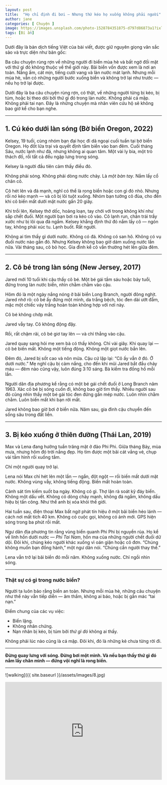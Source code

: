 ```yaml
---
layout: post
title:  "Họ chỉ định đi bơi — Nhưng thứ kéo họ xuống không phải người"
author: jane
categories: [ Chuyện ]
image: https://images.unsplash.com/photo-1528784351875-d797d86873a1?ixlib=rb-1.2.1&auto=format&fit=crop&w=750&q=80
tags: [Bí ẩn]
---
```

Dưới đây là bản dịch tiếng Việt của bài viết, được giữ nguyên giọng văn sắc sảo và trực diện như bản gốc:

Ba câu chuyện rùng rợn về những người đi biển mùa hè và bất ngờ đối mặt với thứ gì đó không thuộc về thế giới này.
Bãi biển vốn được xem là nơi an toàn. Nắng ấm, cát mịn, tiếng cười vang và làn nước mát lạnh. Nhưng mỗi mùa hè, vẫn có những người bước xuống biển và không trở lại như trước — nếu họ trở lại được.

Dưới đây là ba câu chuyện rùng rợn, có thật, về những người từng bị kéo, bị túm, hoặc bị theo dõi bởi thứ gì đó trong làn nước. Không phải cá mập. Không phải tai nạn. Đây là những chuyện mà nhân viên cứu hộ sẽ không bao giờ kể cho bạn nghe.

---

## **1. Cú kéo dưới làn sóng (Bờ biển Oregon, 2022)**

Kelsey, 19 tuổi, cùng nhóm bạn đại học đi dã ngoại cuối tuần tại bờ biển Oregon. Họ đốt lửa trại và quyết định tắm biển vào ban đêm. Cuối tháng Sáu, nước lạnh như đá, nhưng không ai quan tâm. Một vài ly bia, một trò thách đố, rồi tất cả đều ngập lưng trong sóng.

Kelsey là người đầu tiên cảm thấy điều đó.

Không phải sóng. Không phải dòng nước chảy. Là *một bàn tay*. Nắm lấy cổ chân cô.

Cô hét lên và đá mạnh, nghĩ có thể là rong biển hoặc con gì đó nhỏ. Nhưng rồi *nó* kéo mạnh — và cô bị lôi tuột xuống. Nhóm bạn tưởng cô đùa, cho đến khi cô biến mất dưới mặt nước gần 20 giây.

Khi trồi lên, Kelsey thở dốc, hoảng loạn, tay chới với trong không khí như sắp chết đuối. Một người bạn bơi ra kéo cô vào. Cô lạnh run, chân trái trầy xước như bị lôi qua đá ngầm. Kelsey khẳng định thứ đó nắm lấy cô — ngón tay, không phải xúc tu. Lạnh buốt. Rất người.

Không ai tìm thấy gì dưới nước. Không có đá. Không có san hô. Không có vụ đuối nước nào gần đó. Nhưng Kelsey không bao giờ dám xuống nước lần nữa. Vài tháng sau, cô bỏ học. Gia đình kể cô vẫn thường hét lên giữa đêm.

---

## **2. Cô bé trong làn sóng (New Jersey, 2017)**

Jared mới 10 tuổi khi cậu thấy cô bé. Một bé gái tầm sáu hoặc bảy tuổi, đứng trong làn nước biển, nhìn chằm chằm vào cậu.

Hôm đó là một ngày nắng nóng ở bãi biển Long Branch, người đông nghịt. Jared nhớ rõ: cô bé ấy đứng một mình, da trắng bệch, tóc đen dài ướt đẫm, mặc một chiếc váy trắng hoàn toàn không hợp với nơi này.

Cô bé không chớp mắt.

Jared vẫy tay. Cô không động đậy.

Rồi, rất chậm rãi, cô bé giơ tay lên — và chỉ thẳng vào cậu.

Jared quay sang hỏi mẹ xem bà có thấy không. Chỉ vài giây. Khi quay lại — cô bé biến mất. Không một tiếng động. Không một giọt nước bắn lên.

Đêm đó, Jared bị sốt cao và nôn mửa. Cậu cứ lặp lại: “Cô ấy vẫn ở đó. Ở dưới nước.” Mẹ nghĩ cậu bị cảm nắng, cho đến khi mũi Jared bắt đầu chảy máu — đêm nào cũng vậy, luôn đúng 3:10 sáng. Bà kiểm tra đồng hồ mỗi lần.

Người dân địa phương kể rằng có một bé gái chết đuối ở Long Branch năm 1963. Xác cô bé bị sóng cuốn đi, không bao giờ tìm thấy. Nhiều người sau đó cũng nhìn thấy một bé gái tóc đen đứng gần mép nước. Luôn nhìn chằm chằm. Luôn biến mất khi bạn rời mắt.

Jared không bao giờ bơi ở biển nữa. Năm sau, gia đình cậu chuyển đến sống sâu trong đất liền.

---

## **3. Bị kéo xuống ở thiên đường (Thái Lan, 2019)**

Max và Lena đang hưởng tuần trăng mật ở đảo Phi Phi. Giữa tháng Bảy, mùa mưa, nhưng hôm đó trời nắng đẹp. Họ tìm được một bãi cát vắng vẻ, chụp vài tấm hình rồi xuống tắm.

Chỉ một người quay trở lại.

Lena nói Max chỉ hét lên một lần — ngắn, đột ngột — rồi biến mất dưới mặt nước. Không vùng vẫy, không tiếng động. Biến mất hoàn toàn.

Cảnh sát tìm kiếm suốt ba ngày. Không có gì. Thợ lặn rà soát kỹ đáy biển. Không một dấu vết. Không có dòng chảy mạnh, không đá ngầm, không dấu hiệu bị tấn công. Như thể anh bị xóa khỏi thế giới.

Hai tuần sau, điện thoại Max bất ngờ phát tín hiệu ở một bãi biển hẻo lánh — cách nơi mất tích 40 km. Không có cuộc gọi, không có ảnh mới. GPS hiện sóng trong ba phút rồi mất.

Ngư dân địa phương tin rằng vùng biển quanh Phi Phi bị nguyền rủa. Họ kể về linh hồn dưới nước — *Phi Tai Nam*, hồn ma của những người chết đuối dữ dội. Đôi khi, chúng kéo người khác xuống vì oán giận hoặc cô đơn. “Chúng không muốn bạn đồng hành,” một ngư dân nói. “Chúng cần người thay thế.”

Lena vẫn trở lại bãi biển đó mỗi năm. Không xuống nước. Chỉ ngồi nhìn sóng.

---

### **Thật sự có gì trong nước biển?**

Người ta luôn bảo rằng biển an toàn. Nhưng mỗi mùa hè, những câu chuyện như thế này vẫn tiếp diễn — âm thầm, không ai báo, hoặc bị gắn mác “tai nạn.”

Điểm chung của các vụ việc:

* Biển lặng.
* Không nhân chứng.
* Nạn nhân bị kéo, bị túm bởi *thứ gì đó* không ai thấy.

Không phải lúc nào cũng là cá mập. Đôi khi, đó là những kẻ chưa từng rời đi.

---

**Đừng quay lưng với sóng. Đừng bơi một mình. Và nếu bạn thấy thứ gì đó nắm lấy chân mình — đừng vội nghĩ là rong biển.**

---

![walking]({{ site.baseurl }}/assets/images/8.jpg)

<p><iframe style="width:100%;" height="315" src="https://www.youtube.com/embed/Cniqsc9QfDo?rel=0&amp;showinfo=0" frameborder="0" allowfullscreen></iframe></p>
